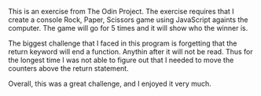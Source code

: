 This is an exercise from The Odin Project.
The exercise requires that I create a console Rock, Paper, Scissors game
using JavaScript againts the computer.
The game will go for 5 times and it will show who the winner is.

The biggest challenge that I faced in this program is forgetting that the 
return keyword will end a function. Anythin after it will not be read. Thus
for the longest time I was not able to figure out that I needed to move the counters
above the return statement.

Overall, this was a great challenge, and I enjoyed it very much.